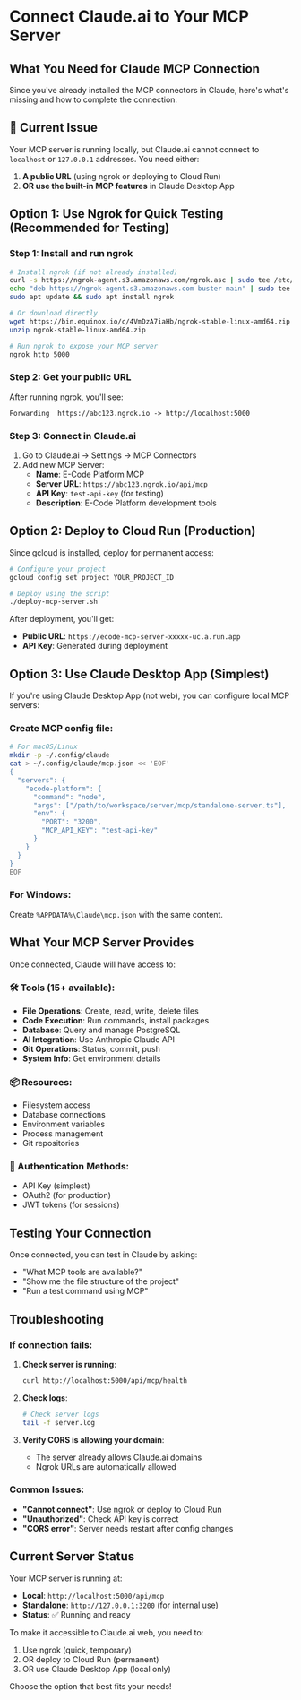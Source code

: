 # Connect Claude.ai to Your MCP Server

## What You Need for Claude MCP Connection

Since you've already installed the MCP connectors in Claude, here's what's missing and how to complete the connection:

## 🔴 Current Issue
Your MCP server is running locally, but Claude.ai cannot connect to `localhost` or `127.0.0.1` addresses. You need either:
1. **A public URL** (using ngrok or deploying to Cloud Run)
2. **OR use the built-in MCP features** in Claude Desktop App

## Option 1: Use Ngrok for Quick Testing (Recommended for Testing)

### Step 1: Install and run ngrok
```bash
# Install ngrok (if not already installed)
curl -s https://ngrok-agent.s3.amazonaws.com/ngrok.asc | sudo tee /etc/apt/trusted.gpg.d/ngrok.asc >/dev/null
echo "deb https://ngrok-agent.s3.amazonaws.com buster main" | sudo tee /etc/apt/sources.list.d/ngrok.list
sudo apt update && sudo apt install ngrok

# Or download directly
wget https://bin.equinox.io/c/4VmDzA7iaHb/ngrok-stable-linux-amd64.zip
unzip ngrok-stable-linux-amd64.zip

# Run ngrok to expose your MCP server
ngrok http 5000
```

### Step 2: Get your public URL
After running ngrok, you'll see:
```
Forwarding  https://abc123.ngrok.io -> http://localhost:5000
```

### Step 3: Connect in Claude.ai
1. Go to Claude.ai → Settings → MCP Connectors
2. Add new MCP Server:
   - **Name**: E-Code Platform MCP
   - **Server URL**: `https://abc123.ngrok.io/api/mcp`
   - **API Key**: `test-api-key` (for testing)
   - **Description**: E-Code Platform development tools

## Option 2: Deploy to Cloud Run (Production)

Since gcloud is installed, deploy for permanent access:

```bash
# Configure your project
gcloud config set project YOUR_PROJECT_ID

# Deploy using the script
./deploy-mcp-server.sh
```

After deployment, you'll get:
- **Public URL**: `https://ecode-mcp-server-xxxxx-uc.a.run.app`
- **API Key**: Generated during deployment

## Option 3: Use Claude Desktop App (Simplest)

If you're using Claude Desktop App (not web), you can configure local MCP servers:

### Create MCP config file:
```bash
# For macOS/Linux
mkdir -p ~/.config/claude
cat > ~/.config/claude/mcp.json << 'EOF'
{
  "servers": {
    "ecode-platform": {
      "command": "node",
      "args": ["/path/to/workspace/server/mcp/standalone-server.ts"],
      "env": {
        "PORT": "3200",
        "MCP_API_KEY": "test-api-key"
      }
    }
  }
}
EOF
```

### For Windows:
Create `%APPDATA%\Claude\mcp.json` with the same content.

## What Your MCP Server Provides

Once connected, Claude will have access to:

### 🛠️ Tools (15+ available):
- **File Operations**: Create, read, write, delete files
- **Code Execution**: Run commands, install packages
- **Database**: Query and manage PostgreSQL
- **AI Integration**: Use Anthropic Claude API
- **Git Operations**: Status, commit, push
- **System Info**: Get environment details

### 📦 Resources:
- Filesystem access
- Database connections
- Environment variables
- Process management
- Git repositories

### 🔑 Authentication Methods:
- API Key (simplest)
- OAuth2 (for production)
- JWT tokens (for sessions)

## Testing Your Connection

Once connected, you can test in Claude by asking:
- "What MCP tools are available?"
- "Show me the file structure of the project"
- "Run a test command using MCP"

## Troubleshooting

### If connection fails:
1. **Check server is running**: 
   ```bash
   curl http://localhost:5000/api/mcp/health
   ```

2. **Check logs**:
   ```bash
   # Check server logs
   tail -f server.log
   ```

3. **Verify CORS is allowing your domain**:
   - The server already allows Claude.ai domains
   - Ngrok URLs are automatically allowed

### Common Issues:
- **"Cannot connect"**: Use ngrok or deploy to Cloud Run
- **"Unauthorized"**: Check API key is correct
- **"CORS error"**: Server needs restart after config changes

## Current Server Status

Your MCP server is running at:
- **Local**: `http://localhost:5000/api/mcp`
- **Standalone**: `http://127.0.0.1:3200` (for internal use)
- **Status**: ✅ Running and ready

To make it accessible to Claude.ai web, you need to:
1. Use ngrok (quick, temporary)
2. OR deploy to Cloud Run (permanent)
3. OR use Claude Desktop App (local only)

Choose the option that best fits your needs!